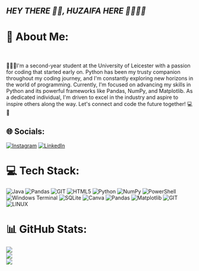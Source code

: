 ## *HEY THERE 👋🏼, HUZAIFA HERE 🤜🏼🤛🏼*  
# 💫 About Me:
<br><br>👨🏻‍🎓I'm a second-year student at the University of Leicester with a passion for coding that started early on. Python has been my trusty companion throughout my coding journey, and I'm constantly exploring new horizons in the world of programming. Currently, I'm focused on advancing my skills in Python and its powerful frameworks like Pandas, NumPy, and Matplotlib. As a dedicated individual, I'm driven to excel in the industry and aspire to inspire others along the way. Let's connect and code the future together! 💻🚀


## 🌐 Socials:
[![Instagram](https://img.shields.io/badge/Instagram-%23E4405F.svg?logo=Instagram&logoColor=white)](https://instagram.com/Iamhuzaifasabahuddin) [![LinkedIn](https://img.shields.io/badge/LinkedIn-%230077B5.svg?logo=linkedin&logoColor=white)](https://www.linkedin.com/in/huzaifa-sabah-uddin?utm_source=share&utm_campaign=share_via&utm_content=profile&utm_medium=ios_app) 

# 💻 Tech Stack:
![Java](https://img.shields.io/badge/java-%23ED8B00.svg?style=for-the-badge&logo=openjdk&logoColor=white) ![Pandas](https://img.shields.io/badge/pandas-%23150458.svg?style=for-the-badge&logo=pandas&logoColor=white) ![GIT](https://img.shields.io/badge/Git-fc6d26?style=for-the-badge&logo=git&logoColor=white) ![HTML5](https://img.shields.io/badge/html5-%23E34F26.svg?style=for-the-badge&logo=html5&logoColor=white) ![Python](https://img.shields.io/badge/python-3670A0?style=for-the-badge&logo=python&logoColor=ffdd54) ![NumPy](https://img.shields.io/badge/numpy-%23013243.svg?style=for-the-badge&logo=numpy&logoColor=white) ![PowerShell](https://img.shields.io/badge/PowerShell-%235391FE.svg?style=for-the-badge&logo=powershell&logoColor=white) ![Windows Terminal](https://img.shields.io/badge/Windows%20Terminal-%234D4D4D.svg?style=for-the-badge&logo=windows-terminal&logoColor=white) ![SQLite](https://img.shields.io/badge/sqlite-%2307405e.svg?style=for-the-badge&logo=sqlite&logoColor=white) ![Canva](https://img.shields.io/badge/Canva-%2300C4CC.svg?style=for-the-badge&logo=Canva&logoColor=white) ![Pandas](https://img.shields.io/badge/pandas-%23150458.svg?style=for-the-badge&logo=pandas&logoColor=white) ![Matplotlib](https://img.shields.io/badge/Matplotlib-%23ffffff.svg?style=for-the-badge&logo=Matplotlib&logoColor=black) ![GIT](https://img.shields.io/badge/Git-fc6d26?style=for-the-badge&logo=git&logoColor=white) ![LINUX](https://img.shields.io/badge/Linux-FCC624?style=for-the-badge&logo=linux&logoColor=black)
# 📊 GitHub Stats:
![](https://github-readme-stats.vercel.app/api?username=Iamhuzaifasabahuddin&theme=dark&hide_border=false&include_all_commits=true&count_private=false)<br/>
![](https://github-readme-streak-stats.herokuapp.com/?user=Iamhuzaifasabahuddin&theme=dark&hide_border=false)<br/>
![](https://github-readme-stats.vercel.app/api/top-langs/?username=Iamhuzaifasabahuddin&theme=dark&hide_border=false&include_all_commits=true&count_private=false&layout=compact)

<!-- Proudly created with GPRM ( https://gprm.itsvg.in ) -->